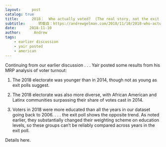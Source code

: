 ```yaml
---
layout:     post
catalog: true
title:      2018：  Who actually voted?  (The real story, not the exit polls.)
subtitle:      转载自：https://andrewgelman.com/2018/11/10/2018-who-actually-voted/
date:      2018-11-10
author:      Andrew
tags:
    - earlier discussion
    - yair posted
    - american
---
```





Continuing from our earlier discussion . . . Yair posted some results from his MRP analysis of voter turnout:

1. The 2018 electorate was younger than in 2014, though not as young as exit polls suggest.

2. The 2018 electorate was also more diverse, with African American and Latinx communities surpassing their share of votes cast in 2014.

3. Voters in 2018 were more educated than all the years in our dataset going back to 2006. . . . the exit poll shows the opposite trend. As noted earlier, they substantially changed their weighting scheme on education levels, so these groups can’t be reliably compared across years in the exit poll.

Details here.



